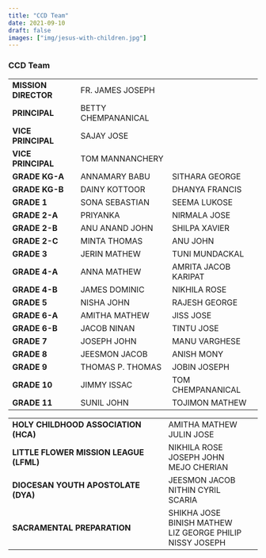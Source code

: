 ```yaml
---
title: "CCD Team"
date: 2021-09-10
draft: false
images: ["img/jesus-with-children.jpg"]
---
```


### CCD Team

<table>
<tr><td> <b>MISSION DIRECTOR</b> </td> <td>FR. JAMES JOSEPH</td><td></td></tr>
<tr><td> <b>PRINCIPAL</b> </td> <td>BETTY CHEMPANANICAL</td><td></td></tr>
<tr><td> <b>VICE PRINCIPAL</b> </td> <td>SAJAY JOSE</td><td></td></tr>
<tr><td> <b>VICE PRINCIPAL</b> </td> <td>TOM MANNANCHERY</td><td></td></tr>
<tr><td> <b>GRADE KG-A</b> </td> <td>ANNAMARY BABU</td> <td>SITHARA GEORGE</td></tr>
<tr><td> <b>GRADE KG-B</b> </td> <td>DAINY KOTTOOR</td> <td>DHANYA FRANCIS</td></tr>
<tr><td> <b>GRADE 1</b> </td> <td>SONA SEBASTIAN</td> <td>SEEMA LUKOSE</td></tr>
<tr><td> <b>GRADE 2-A</b> </td> <td>PRIYANKA</td> <td>NIRMALA JOSE</td></tr>
<tr><td> <b>GRADE 2-B</b> </td> <td>ANU ANAND JOHN</td> <td>SHILPA XAVIER</td></tr>
<tr><td> <b>GRADE 2-C</b> </td> <td>MINTA THOMAS</td> <td>ANU JOHN</td></tr>
<tr><td> <b>GRADE 3</b> </td> <td>JERIN MATHEW</td> <td>TUNI MUNDACKAL</td></tr>
<tr><td> <b>GRADE 4-A</b> </td> <td>ANNA MATHEW</td> <td>AMRITA JACOB KARIPAT</td></tr>
<tr><td> <b>GRADE 4-B</b> </td> <td>JAMES DOMINIC</td> <td>NIKHILA ROSE</td></tr>
<tr><td> <b>GRADE 5</b> </td> <td>NISHA JOHN</td> <td>RAJESH GEORGE</td></tr>
<tr><td> <b>GRADE 6-A</b> </td> <td>AMITHA MATHEW</td> <td>JISS JOSE</td></tr>
<tr><td> <b>GRADE 6-B</b> </td> <td>JACOB NINAN</td> <td>TINTU JOSE</td></tr>
<tr><td> <b>GRADE 7</b> </td> <td>JOSEPH JOHN</td> <td>MANU VARGHESE</td></tr>
<tr><td> <b>GRADE 8</b> </td> <td>JEESMON JACOB</td> <td>ANISH MONY</td></tr>
<tr><td> <b>GRADE 9</b> </td> <td>THOMAS P. THOMAS</td> <td>JOBIN JOSEPH</td></tr>
<tr><td> <b>GRADE 10</b> </td> <td>JIMMY ISSAC</td> <td>TOM CHEMPANANICAL</td></tr>
<tr><td> <b>GRADE 11</b> </td> <td>SUNIL JOHN</td> <td>TOJIMON MATHEW</td></tr>
</table>

<table>
<tr><td> <b>HOLY CHILDHOOD ASSOCIATION (HCA)</b> </td> <td>AMITHA MATHEW <br> JULIN JOSE </td><td></td></tr>
<tr><td> <b>LITTLE FLOWER MISSION LEAGUE (LFML)</b> </td> <td>NIKHILA ROSE <br> JOSEPH JOHN <br> MEJO CHERIAN </td><td></td></tr>
<tr><td> <b>DIOCESAN YOUTH APOSTOLATE (DYA)</b> </td> <td>JEESMON JACOB <br> NITHIN CYRIL SCARIA </td><td></td></tr>
<tr><td> <b>SACRAMENTAL PREPARATION</b> </td> <td>SHIKHA JOSE <br> BINISH MATHEW <br> LIZ GEORGE PHILIP <br> NISSY JOSEPH </td><td></td></tr>
</table>
